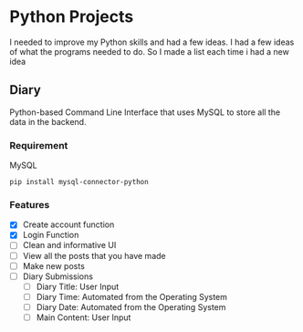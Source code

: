# Python Projects
I needed to improve my Python skills and had a few ideas. I had a few ideas of what the programs needed to do. So I made a list each time i had a new idea

## Diary
Python-based Command Line Interface that uses MySQL to store all the data in the backend.
### Requirement
MySQL
```
pip install mysql-connector-python
```
### Features
- [x] Create account function
- [x] Login Function
- [ ] Clean and informative UI
- [ ] View all the posts that you have made
- [ ] Make new posts
- [ ] Diary Submissions
	- [ ] Diary Title: User Input
	- [ ] Diary Time: Automated from the Operating System
	- [ ] Diary Date: Automated from the Operating System
	- [ ] Main Content: User Input
